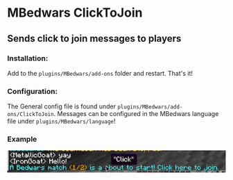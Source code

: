 # MBedwars ClickToJoin

## Sends click to join messages to players

### Installation:
Add to the `plugins/MBedwars/add-ons` folder and restart. That's it!

### Configuration:
The General config file is found under `plugins/MBedwars/add-ons/ClickToJoin`. 
Messages can be configured in the MBedwars language file under `plugins/MBedwars/language`!

### Example
![clicktojoin.png](clicktojoin.png)
